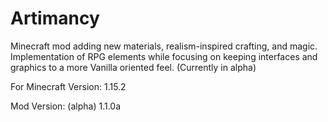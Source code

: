 # Artimancy
Minecraft mod adding new materials, realism-inspired crafting, and magic. Implementation of RPG elements while focusing on keeping interfaces and graphics to a more Vanilla oriented feel.  (Currently in alpha)

For Minecraft Version: 1.15.2

Mod Version: (alpha) 1.1.0a
